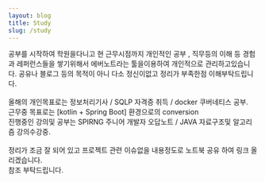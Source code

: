 ```yaml
---
layout: blog
title: Study
slug: /study
---
```


  공부를 시작하여 학원을다니고 현 근무시점까지 개인적인 공부 , 직무등의 이해 등 경험과 레퍼런스들을 쌓기위해서 에버노트라는 툴을이용하여 개인적으로 관리하고있습니다.
  공유나 블로그 등의 목적이 아니 다소 정신이없고 정리가 부족한점 이해부탁드립니다.
  <br><br>
  올해의 개인목표로는 정보처리기사 / SQLP 자격증 취득 / docker 쿠버네티스 공부.
  <br>
  근무중 목표로는 [kotlin + Spring Boot] 환경으로의 conversion
  <br>
  진행중인 강의및 공부는 SPIRNG 주니어 개발자 오답노트 / JAVA 자료구조및 알고리즘 강의수강중.
  <br><br>
  정리가 조금 잘 되어 있고 프로젝트 관련 이슈없을 내용정도로 노트북 공유 하여 링크 올리겠습니다. 
  <br>
  참조 부탁드립니다.
<br />
